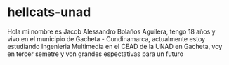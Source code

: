 # hellcats-unad
Hola mi nombre es Jacob Alessandro Bolaños Aguilera, tengo 18 años y vivo en el municipio de Gacheta - Cundinamarca, actualmente estoy estudiando Ingenieria Multimedia en el CEAD de la UNAD en Gacheta, voy en tercer semetre y von grandes espectativas para un futuro
